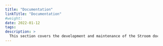 ```yaml
---
title: "Documentation"
linkTitle: "Documentation"
#weight:
date: 2022-01-12
tags: 
description: >
  This section covers the development and maintenance of the Stroom documentation.
---
```




